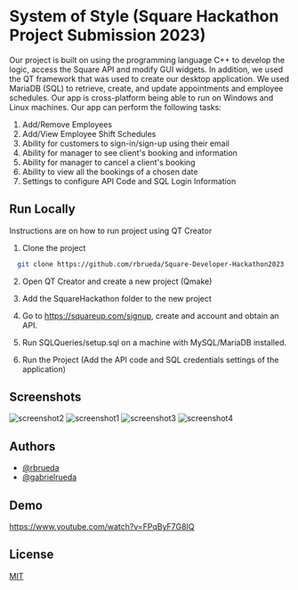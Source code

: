 
# System of Style (Square Hackathon Project Submission 2023)

Our project is built on using the programming language C++ to develop the logic, access the Square API and modify GUI widgets. In addition, we used the QT framework that was used to create our desktop application. We used MariaDB (SQL) to retrieve, create, and update appointments and employee schedules.  Our app is cross-platform being able to run on Windows and Linux machines. Our app can perform the following tasks:
1. Add/Remove Employees
2. Add/View Employee Shift Schedules
3. Ability for customers to sign-in/sign-up using their email
4. Ability for manager to see client's booking and information
5. Ability for manager to cancel a client's booking
6. Ability to view all the bookings of a chosen date
7. Settings to configure API Code and SQL Login Information

## Run Locally
Instructions are on how to run project using QT Creator

1. Clone the project

```bash
  git clone https://github.com/rbrueda/Square-Developer-Hackathon2023
```

2. Open QT Creator and create a new project (Qmake)

3. Add the SquareHackathon folder to the new project

4. Go to https://squareup.com/signup, create and account and obtain an API. 

5. Run SQLQueries/setup.sql on a machine with MySQL/MariaDB installed. 

6. Run the Project (Add the API code and SQL credentials settings of the application)


## Screenshots

![screenshot2](https://github.com/rbrueda/System-of-Style/assets/35504507/821cea63-6c6c-446e-bdff-47067095774c)
![screenshot1](https://github.com/rbrueda/System-of-Style/assets/35504507/546bd853-72cb-4e46-96f1-87ad29b6a4a4)
![screenshot3](https://github.com/rbrueda/System-of-Style/assets/35504507/1e6bda6f-6252-4beb-a1a4-4f23ab34d85b)
![screenshot4](https://github.com/rbrueda/System-of-Style/assets/35504507/f83e9911-6725-4f90-a6e5-5383c295d128)


## Authors

- [@rbrueda](https://github.com/rbrueda)
- [@gabrielrueda](https://github.com/gabrielrueda)

## Demo
https://www.youtube.com/watch?v=FPqByF7G8IQ

## License

[MIT](https://github.com/rbrueda/Square-Developer-Hackathon2023/blob/main/LICENSE)

